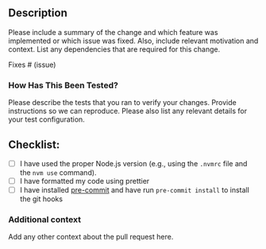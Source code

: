 ## Description

Please include a summary of the change and which feature was implemented or which issue was fixed. Also, include relevant motivation and context. List any dependencies that are required for this change.

Fixes # (issue)

### How Has This Been Tested?

Please describe the tests that you ran to verify your changes. Provide instructions so we can reproduce. Please also list any relevant details for your test configuration.

## Checklist:

- [ ] I have used the proper Node.js version (e.g., using the `.nvmrc` file and the `nvm use` command).
- [ ] I have formatted my code using prettier
- [ ] I have installed [pre-commit](https://pre-commit.com/#installation) and have run `pre-commit install` to install the git hooks

### Additional context

Add any other context about the pull request here.
